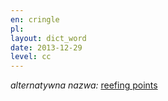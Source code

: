 ```yaml
---
en: cringle
pl: 
layout: dict_word
date: 2013-12-29
level: cc
---
```


*alternatywna nazwa:* [reefing points](/dict/sails/reefing-points.html) 
